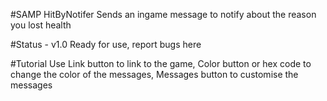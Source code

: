 #SAMP HitByNotifer
Sends an ingame message to notify about the reason you lost health

#Status - v1.0
Ready for use, report bugs here

#Tutorial
Use Link button to link to the game,
Color button or hex code to change the color of the messages,
Messages button to customise the messages


